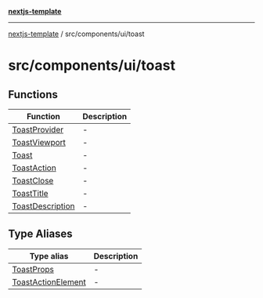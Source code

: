 [**nextjs-template**](README.md)

---

[nextjs-template](README.md) / src/components/ui/toast

# src/components/ui/toast

## Functions

| Function                                                                 | Description |
| ------------------------------------------------------------------------ | ----------- |
| [ToastProvider](src.components.ui.toast.Function.ToastProvider.md)       | -           |
| [ToastViewport](src.components.ui.toast.Function.ToastViewport.md)       | -           |
| [Toast](src.components.ui.toast.Function.Toast.md)                       | -           |
| [ToastAction](src.components.ui.toast.Function.ToastAction.md)           | -           |
| [ToastClose](src.components.ui.toast.Function.ToastClose.md)             | -           |
| [ToastTitle](src.components.ui.toast.Function.ToastTitle.md)             | -           |
| [ToastDescription](src.components.ui.toast.Function.ToastDescription.md) | -           |

## Type Aliases

| Type alias                                                                    | Description |
| ----------------------------------------------------------------------------- | ----------- |
| [ToastProps](src.components.ui.toast.TypeAlias.ToastProps.md)                 | -           |
| [ToastActionElement](src.components.ui.toast.TypeAlias.ToastActionElement.md) | -           |
